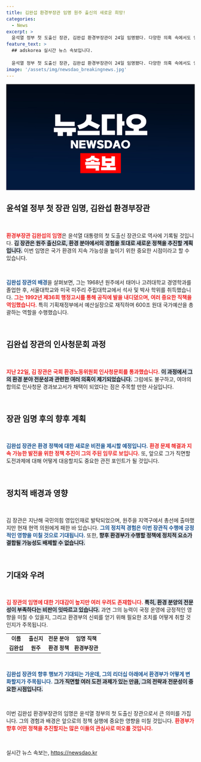 ```yaml
---
title: 김완섭 환경부장관 임명 원주 출신의 새로운 희망!
categories:
  - News
excerpt: >
  윤석열 정부 첫 도출신 장관, 김완섭 환경부장관이 24일 임명됐다. 다양한 의혹 속에서도 인사청문회를 통과한 김 장관의 향후 환경 정책이 주목받고 있다. 클릭하여 자세히 알아보세요!
feature_text: >
  ## adskorea 실시간 뉴스 속보입니다.

  윤석열 정부 첫 도출신 장관, 김완섭 환경부장관이 24일 임명됐다. 다양한 의혹 속에서도 인사청문회를 통과한 김 장관의 향후 환경 정책이 주목받고 있다. 클릭하여 자세히 알아보세요!
image: '/assets/img/newsdao_breakingnews.jpg'
---
```


<p><img src="/assets/img/newsdao_breakingnews.jpg" alt="adskorea 속보" /></p>

<h2 data-ke-size="size26">윤석열 정부 첫 장관 임명, 김완섭 환경부장관</h2>

<p data-ke-size="size16">&nbsp;</p>

<p><b><span style="color: #ee2323;">환경부장관 김완섭의 임명</span></b>은 윤석열 대통령의 첫 도출신 장관으로 역사에 기록될 것입니다. <b><span style="background-color: #21538527;">김 장관은 원주 출신으로, 환경 분야에서의 경험을 토대로 새로운 정책을 추진할 계획입니다.</span></b> 이번 임명은 국가 환경의 지속 가능성을 높이기 위한 중요한 시점이라고 할 수 있습니다. </p>

<p data-ke-size="size16">&nbsp;</p>

<p><b><span style="color: #1a5490;">김완섭 장관의 배경</span></b>을 살펴보면, 그는 1968년 원주에서 태어나 고려대학교 경영학과를 졸업한 후, 서울대학교와 미국 미주리 주립대학교에서 석사 및 박사 학위를 취득했습니다. <b><span style="color: #ee2323;">그는 1992년 제36회 행정고시를 통해 공직에 발을 내디뎠으며, 여러 중요한 직책을 역임했습니다.</span></b> 특히 기획재정부에서 예산실장으로 재직하며 600조 원대 국가예산을 총괄하는 역할을 수행했습니다.</p>

<p data-ke-size="size16">&nbsp;</p>

<h2 data-ke-size="size26">김완섭 장관의 인사청문회 과정</h2>

<p data-ke-size="size16">&nbsp;</p>

<p><b><span style="color: #ee2323;">지난 22일, 김 장관은 국회 환경노동위원회 인사청문회를 통과했습니다.</span></b> <b><span style="background-color: #21538527;">이 과정에서 그의 환경 분야 전문성과 관련한 여러 의혹이 제기되었습니다.</span></b> 그럼에도 불구하고, 여야의 합의로 인사청문 경과보고서가 채택이 되었다는 점은 주목할 만한 사실입니다.</p>

<p data-ke-size="size16">&nbsp;</p>

<h2 data-ke-size="size26">장관 임명 후의 향후 계획</h2>

<p data-ke-size="size16">&nbsp;</p>

<p><b><span style="color: #1a5490;">김완섭 장관은 환경 정책에 대한 새로운 비전을 제시할 예정입니다.</span></b> <b><span style="color: #ee2323;">환경 문제 해결과 지속 가능한 발전을 위한 정책 추진이 그의 주된 임무로 보입니다.</span></b> 또, 앞으로 그가 직면할 도전과제에 대해 어떻게 대응할지도 중요한 관전 포인트가 될 것입니다.</p>

<p data-ke-size="size16">&nbsp;</p>

<h2 data-ke-size="size26">정치적 배경과 영향</h2>

<p data-ke-size="size16">&nbsp;</p>

<p>김 장관은 지난해 국민의힘 영입인재로 발탁되었으며, 원주을 지역구에서 총선에 출마했지만 현재 현역 의원에게 패한 바 있습니다. <b><span style="color: #1a5490;">그의 정치적 경험은 이번 장관직 수행에 긍정적인 영향을 미칠 것으로 기대됩니다.</span></b> 또한, <b><span style="background-color: #21538527;">향후 환경부가 수행할 정책에 정치적 요소가 결합될 가능성도 배제할 수 없습니다.</span></b></p>

<p data-ke-size="size16">&nbsp;</p>

<h2 data-ke-size="size26">기대와 우려</h2>

<p data-ke-size="size16">&nbsp;</p>

<p><b><span style="color: #ee2323;">김 장관의 임명에 대한 기대감이 높지만 여러 우려도 존재합니다.</span></b> <b><span style="background-color: #21538527;">특히, 환경 분양의 전문성이 부족하다는 비판이 잇따르고 있습니다.</span></b> 과연 그의 능력이 국정 운영에 긍정적인 영향을 미칠 수 있을지, 그리고 환경부의 신뢰를 얻기 위해 필요한 조치를 어떻게 취할 것인지가 주목됩니다.</p>

<table style="width: 100%; border-collapse: collapse;">
<tr>
<td style="text-align: center; height: 17px;"><b>이름</b></td>
<td style="text-align: center; height: 17px;"><b>출신지</b></td>
<td style="text-align: center; height: 17px;"><b>전문 분야</b></td>
<td style="text-align: center; height: 17px;"><b>임명 직책</b></td>
</tr>
<tr>
<td style="text-align: center; height: 17px;"><b>김완섭</b></td>
<td style="text-align: center; height: 17px;"><b>원주</b></td>
<td style="text-align: center; height: 17px;"><b>환경 정책</b></td>
<td style="text-align: center; height: 17px;"><b>환경부장관</b></td>
</tr>
</table>

<p data-ke-size="size16">&nbsp;</p> 

<p><b><span style="color: #1a5490;">김완섭 장관의 향후 행보가 기대되는 가운데, 그의 리더십 아래에서 환경부가 어떻게 변화할지가 주목됩니다.</span></b> <b><span style="background-color: #21538527;">그가 직면할 여러 도전 과제가 있는 만큼, 그의 전략과 전문성이 중요한 시점입니다.</span></b> </p>

<p data-ke-size="size16">&nbsp;</p> 

<p>이번 김완섭 환경부장관의 임명은 윤석열 정부의 첫 도출신 장관으로서 큰 의미를 가집니다. 그의 경험과 배경은 앞으로의 정책 실행에 중요한 영향을 미칠 것입니다. <b><span style="color: #ee2323;">환경부가 향후 어떤 정책을 추진할지는 많은 이들의 관심사로 떠오를 것입니다.</span></b> </p>

<p data-ke-size="size16">&nbsp;</p>
실시간 뉴스 속보는, <a href="https://newsdao.kr" rel="dofollow">https://newsdao.kr</a>


